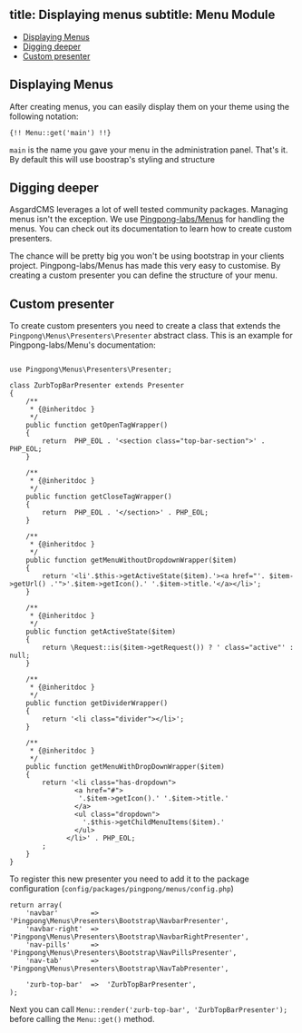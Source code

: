 title: Displaying menus
subtitle: Menu Module
-------

- [Displaying Menus](#displaying-menus)
- [Digging deeper](#digging-deeper)
- [Custom presenter](#custom-presenter)


## <a class="anchor" name="displaying-menus" href="#displaying-menus"></a> Displaying Menus

After creating menus, you can easily display them on your theme using the following notation:

``` .language-php
{!! Menu::get('main') !!}
```
`main` is the name you gave your menu in the administration panel.
That's it. By default this will use boostrap's styling and structure


## <a class="anchor" name="digging-deeper" href="#digging-deeper"></a>  Digging deeper

AsgardCMS leverages a lot of well tested community packages. Managing menus isn't the exception. We use [Pingpong-labs/Menus](https://github.com/pingpong-labs/menus) for handling the menus. You can check out its documentation to learn how to create custom presenters.

The chance will be pretty big you won't be using bootstrap in your clients project. Pingpong-labs/Menus has made this very easy to customise. By creating a custom presenter you can define the structure of your menu.

## <a class="anchor" name="custom-presenter" href="#custom-presenter"></a>  Custom presenter

To create custom presenters you need to create a class that extends the `Pingpong\Menus\Presenters\Presenter` abstract class.
This is an example for Pingpong-labs/Menu's documentation:


``` .language-php

use Pingpong\Menus\Presenters\Presenter;

class ZurbTopBarPresenter extends Presenter
{
    /**
     * {@inheritdoc }
     */
    public function getOpenTagWrapper()
    {
        return  PHP_EOL . '<section class="top-bar-section">' . PHP_EOL;
    }

    /**
     * {@inheritdoc }
     */
    public function getCloseTagWrapper()
    {
        return  PHP_EOL . '</section>' . PHP_EOL;
    }

    /**
     * {@inheritdoc }
     */
    public function getMenuWithoutDropdownWrapper($item)
    {
        return '<li'.$this->getActiveState($item).'><a href="'. $item->getUrl() .'">'.$item->getIcon().' '.$item->title.'</a></li>';
    }

    /**
     * {@inheritdoc }
     */
    public function getActiveState($item)
    {
        return \Request::is($item->getRequest()) ? ' class="active"' : null;
    }

    /**
     * {@inheritdoc }
     */
    public function getDividerWrapper()
    {
        return '<li class="divider"></li>';
    }

    /**
     * {@inheritdoc }
     */
    public function getMenuWithDropDownWrapper($item)
    {
        return '<li class="has-dropdown">
                <a href="#">
                 '.$item->getIcon().' '.$item->title.'
                </a>
                <ul class="dropdown">
                  '.$this->getChildMenuItems($item).'
                </ul>
              </li>' . PHP_EOL;
        ;
    }
}
```

To register this new presenter you need to add it to the package configuration (`config/packages/pingpong/menus/config.php`)

``` .language-php
return array(
    'navbar'        =>  'Pingpong\Menus\Presenters\Bootstrap\NavbarPresenter',
    'navbar-right'  =>  'Pingpong\Menus\Presenters\Bootstrap\NavbarRightPresenter',
    'nav-pills'     =>  'Pingpong\Menus\Presenters\Bootstrap\NavPillsPresenter',
    'nav-tab'       =>  'Pingpong\Menus\Presenters\Bootstrap\NavTabPresenter',

    'zurb-top-bar'  =>  'ZurbTopBarPresenter',
);
```

Next you can call `Menu::render('zurb-top-bar', 'ZurbTopBarPresenter');` before calling the `Menu::get()` method.




